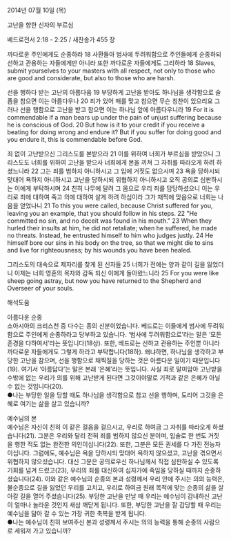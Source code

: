 2014년 07월 10일 (목)

고난을 향한 신자의 부르심



베드로전서 2:18 - 2:25 / 새찬송가 455 장


까다로운 주인에게도 순종하라
18 사환들아 범사에 두려워함으로 주인들에게 순종하되 선하고 관용하는 자들에게만 아니라 또한 까다로운 자들에게도 그리하라
18 Slaves, submit yourselves to your masters with all respect, not only to those who are good and considerate, but also to those who are harsh.

선을 행하다 받는 고난의 아름다움
19 부당하게 고난을 받아도 하나님을 생각함으로 슬픔을 참으면 이는 아름다우나 20 죄가 있어 매를 맞고 참으면 무슨 칭찬이 있으리요 그러나 선을 행함으로 고난을 받고 참으면 이는 하나님 앞에 아름다우니라
19 For it is commendable if a man bears up under the pain of unjust suffering because he is conscious of God. 20 But how is it to your credit if you receive a beating for doing wrong and endure it? But if you suffer for doing good and you endure it, this is commendable before God.

죄 없이 고난받으신 그리스도를 본받으라
21 이를 위하여 너희가 부르심을 받았으니 그리스도도 너희를 위하여 고난을 받으사 너희에게 본을 끼쳐 그 자취를 따라오게 하려 하셨느니라 22 그는 죄를 범하지 아니하시고 그 입에 거짓도 없으시며 23 욕을 당하시되 맞대어 욕하지 아니하시고 고난을 당하시되 위협하지 아니하시고 오직 공의로 심판하시는 이에게 부탁하시며 24 친히 나무에 달려 그 몸으로 우리 죄를 담당하셨으니 이는 우리로 죄에 대하여 죽고 의에 대하여 살게 하려 하심이라 그가 채찍에 맞음으로 너희는 나음을 얻었나니 
21 To this you were called, because Christ suffered for you, leaving you an example, that you should follow in his steps. 22 "He committed no sin, and no deceit was found in his mouth." 23 When they hurled their insults at him, he did not retaliate; when he suffered, he made no threats. Instead, he entrusted himself to him who judges justly. 24 He himself bore our sins in his body on the tree, so that we might die to sins and live for righteousness; by his wounds you have been healed.  

그리스도의 대속으로 제자리를 찾게 된 신자들 
25 너희가 전에는 양과 같이 길을 잃었더니 이제는 너희 영혼의 목자와 감독 되신 이에게 돌아왔느니라
25 For you were like sheep going astray, but now you have returned to the Shepherd and Overseer of your souls.

해석도움





아름다운 순종  
소아시아의 크리스천 중 다수는 종의 신분이었습니다. 베드로는 이들에게 범사에 두려워함으로 주인에게 순종하라고 당부하고 있습니다. ‘범사에 두려워함으로’라는 말은 ‘모든 존경을 다하여서’라는 뜻입니다(18상). 또한, 베드로는 선하고 관용하는 주인뿐 아니라 까다로운 자들에게도 그렇게 하라고 부탁합니다(18하). 왜냐하면, 하나님을 생각하고 부당한 고난을 참으며, 선을 행함으로 채찍질을 당하는 것은 아름다운 일이기 때문입니다(19). 여기서 ‘아름답다’는 말은 본래 ‘은혜’라는 뜻입니다. 사실 죄로 말미암아 고난받을 수밖에 없는 우리가 의를 위해 고난받게 된다면 그것이야말로 기적과 같은 은혜가 아닐 수 없는 것입니다(20).  
●나는 부당한 일을 당할 때도 하나님을 생각함으로 참고 선을 행하며, 도리어 그것을 은혜로 여기는 삶을 살고 있습니까? 

예수님의 본  
예수님은 자신이 친히 이 같은 걸음을 걸으시고, 우리로 하여금 그 자취를 따라오게 하셨습니다(21). 그분은 우리와 달리 전혀 죄를 범하지 않으신 분이며, 입술로 한 번도 거짓을 행한 적도 없는 완전한 의인이십니다(22). 또한, 그분은 모든 권세를 다 가진 전능자이십니다. 그럼에도, 예수님은 욕을 당하시되 맞대어 욕하지 않으셨고, 고난을 겪으면서 위협하지 않으셨습니다. 대신 그분은 공의로우신 하나님께서 직접 심판하실 수 있도록 기회를 넘겨 드렸고(23), 우리의 죄를 대신하여 십자가에 죽임을 당하실 때까지 순종하셨습니다(24). 이와 같은 예수님의 순종의 본과 성령께서 우리 안에 주시는 의의 능력은, 불순종으로 길을 잃었던 우리를 고치고, 우리로 하여금 원래 목적에 맞는 순종의 삶을 살아갈 길을 열어 주셨습니다(25). 부당한 고난을 만날 때 우리는 예수님이 감내하신 고난이 얼마나 놀라운 것인지 새삼 깨닫게 됩니다. 또한, 부당한 고난을 잘 감당할 때 우리는 예수님을 닮아 갈 수 있는 가장 귀한 축복을 받게 됩니다.  
●나는 예수님이 친히 보여주신 본과 성령께서 주시는 의의 능력을 통해 순종의 사람으로 세워져 가고 있습니까?